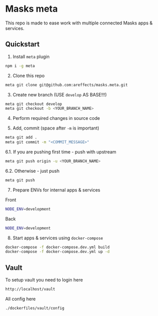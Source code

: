 # Masks meta

This repo is made to ease work with multiple connected Masks apps & services.

## Quickstart

1. Install `meta` plugin

```bash
npm i -g meta
```

2. Clone this repo

```bash
meta git clone git@github.com:areffects/masks.meta.git
```

3. Create new branch (USE `develop` AS BASE!!!)

```bash
meta git checkout develop
meta git checkout -b <YOUR_BRANCH_NAME>
```

4. Perform required changes in source code

5. Add, commit (space after `-m` is important)

```bash
meta git add .
meta git commit -m "<COMMIT_MESSAGE>"
```

6.1. If you are pushing first time - push with upstream

```bash
meta git push origin -u <YOUR_BRANCH_NAME>
```

6.2. Otherwise - just push

```bash
meta git push
```

7. Prepare ENVs for internal apps & services

Front

```bash
NODE_ENV=development
```

Back

```bash
NODE_ENV=development
```

8. Start apps & services using `docker-compose`

```bash
docker-compose -f docker-compose.dev.yml build
docker-compose -f docker-compose.dev.yml up -d
```

## Vault

To setup vault you need to login here

```bash
http://localhost/vault
```

All config here

```bash
./dockerfiles/vault/config
```
